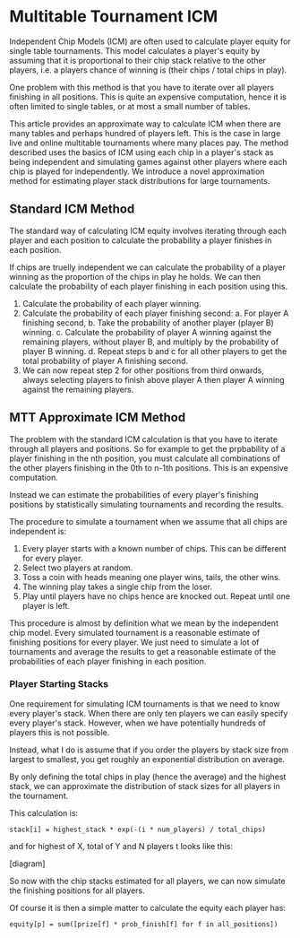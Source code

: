 # Multitable Tournament ICM

Independent Chip Models (ICM) are often used to calculate player
equity for single table tournaments. This model calculates a player's
equity by assuming that it is proportional to their chip stack
relative to the other players, i.e. a players chance of winning is
(their chips / total chips in play).

One problem with this method is that you have to iterate over all
players finishing in all positions. This is quite an expensive
computation, hence it is often limited to single tables, or at most a
small number of tables.

This article provides an approximate way to calculate ICM when there
are many tables and perhaps hundred of players left. This is the case
in large live and online multitable tournaments where many places pay.
The method described uses the basics of ICM using each chip in a
player's stack as being independent and simulating games against other
players where each chip is played for independently. We introduce a
novel approximation method for estimating player stack distributions
for large tournaments.

## Standard ICM Method

The standard way of calculating ICM equity involves iterating through
each player and each position to calculate the probability a player
finishes in each position.

If chips are truelly independent we can calculate the probability of a
player winning as the proportion of the chips in play he holds. We can
then calculate the probability of each player finishing in each
position using this.

1. Calculate the probability of each player winning.
2. Calculate the probability of each player finishing second:
   a. For player A finishing second,
   b. Take the probability of another player (player B) winning.
   c. Calculate the probability of player A winning against the
      remaining players, without player B, and multiply by the 
      probability of player B winning.
   d. Repeat steps b and c for all other players to get the total
      probability of player A finishing second.
3. We can now repeat step 2 for other positions from third onwards,
   always selecting players to finish above player A then player A
   winning against the remaining players.

## MTT Approximate ICM Method

The problem with the standard ICM calculation is that you have to
iterate through all players and positions. So for example to get the
prpbability of a player finishing in the nth position, you must
calculate all combinations of the other players finishing in the 0th
to n-1th positions. This is an expensive computation.

Instead we can estimate the probabilities of every player's finishing
positions by statistically simulating tournaments and recording the
results. 

The procedure to simulate a tournament when we assume that all chips
are independent is:

1. Every player starts with a known number of chips. This can be
   different for every player.
2. Select two players at random.
3. Toss a coin with heads meaning one player wins, tails, the other
   wins.
4. The winning play takes a single chip from the loser.
5. Play until players have no chips hence are knocked out. Repeat
   until one player is left.
   
This procedure is almost by definition what we mean by the independent
chip model. Every simulated tournament is a reasonable estimate of
finishing positions for every player. We just need to simulate a lot
of tournaments and average the results to get a reasonable estimate of
the probabilities of each player finishing in each position.

### Player Starting Stacks

One requirement for simulating ICM tournaments is that we need to know
every player's stack. When there are only ten players we can easily
specify every player's stack. However, when we have potentially
hundreds of players this is not possible.

Instead, what I do is assume that if you order the players by stack
size from largest to smallest, you get roughly an exponential
distribution on average.

By only defining the total chips in play (hence the average) and the
highest stack, we can approximate the distribution of stack sizes for
all players in the tournament.

This calculation is:

    stack[i] = highest_stack * exp(-(i * num_players) / total_chips)

and for highest of X, total of Y and N players t looks like this:

[diagram]

So now with the chip stacks estimated for all players, we can now
simulate the finishing positions for all players.

Of course it is then a simple matter to calculate the equity each
player has:

    equity[p] = sum([prize[f] * prob_finish[f] for f in all_positions])

